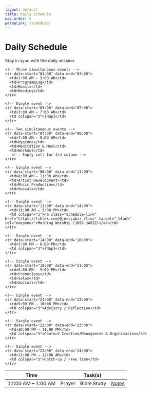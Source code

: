 ```yaml
---
layout: default
title: Daily Schedule
nav_order: 5
permalink: /schedule/
---
```


# Daily Schedule

Stay in sync with the daily mission.

<table class="schedule-table" id="daily-schedule">
  <thead>
    <tr>
      <th>Time</th>
      <th colspan="3">Task(s)</th>
    </tr>
  </thead>
  <tbody>
    <!-- Single event (full width) -->
    <tr data-start="00:00" data-end="01:00">
      <td>12:00 AM – 1:00 AM</td>
      <td>Prayer</td>
      <td>Bible Study</td>
      <td><a class="schedule-link" href="#">Notes</a></td>
    </tr>

    <!-- Three simultaneous events -->
    <tr data-start="01:00" data-end="03:00">
      <td>1:00 AM – 3:00 AM</td>
      <td>Programming</td>
      <td>Emails</td>
      <td>Reading</td>
    </tr>

    <!-- Single event -->
    <tr data-start="03:00" data-end="07:00">
      <td>3:00 AM – 7:00 AM</td>
      <td colspan="3">[Nap]</td>
    </tr>

    <!-- Two simultaneous events -->
    <tr data-start="07:00" data-end="08:00">
      <td>7:00 AM – 8:00 AM</td>
      <td>Hygiene</td>
      <td>Meditation & Meal</td>
      <td>Workout</td>
       <!-- Empty cell for 3rd column -->
    </tr>

    <!-- Single event -->
    <tr data-start="08:00" data-end="11:00">
      <td>8:00 AM – 11:00 AM</td>
      <td>Artist Development</td>
      <td>Music Production</td>
      <td>Socials</td>
    </tr>

    <!-- Single event -->
    <tr data-start="11:00" data-end="14:00">
      <td>11:00 AM – 2:00 PM</td>
      <td colspan="3"><a class="schedule-link" href="https://tiktok.com/@jussjabzz_/live" target="_blank" rel="noopener">Morning Worship (JUSS JABZZ)</a></td>
    </tr>

    <!-- Single event -->
    <tr data-start="14:00" data-end="18:00">
      <td>2:00 PM – 6:00 PM</td>
      <td colspan="3">[Nap]</td>
    </tr>

    <!-- Single event -->
    <tr data-start="18:00" data-end="21:00">
      <td>6:00 PM – 9:00 PM</td>
      <td>Promotions</td>
      <td>Sales</td>
      <td>Socials</td>
    </tr>

    <!-- Single event -->
    <tr data-start="21:00" data-end="22:00">
      <td>9:00 PM – 10:00 PM</td>
      <td colspan="3">Advisory / Reflection</td>
    </tr>

    <!-- Single event -->
    <tr data-start="22:00" data-end="23:00">
      <td>10:00 PM – 11:00 PM</td>
      <td colspan="3">Content Creation/Management & Organization</td>
    </tr>

    <!-- Single event -->
    <tr data-start="23:00" data-end="24:00">
      <td>11:00 PM – 12:00 AM</td>
      <td colspan="3">Catch-up / Free Time</td>
    </tr>
  </tbody>
</table>

<script>
document.addEventListener("DOMContentLoaded", function () {
  const rows = document.querySelectorAll("#daily-schedule tr[data-start]");
  const now = new Date();
  const pad = (n) => n.toString().padStart(2, '0');
  const currentTime = `${pad(now.getHours())}:${pad(now.getMinutes())}`;

  rows.forEach(row => {
    const start = row.getAttribute("data-start");
    const end = row.getAttribute("data-end");

    if (currentTime >= start && currentTime < end) {
      row.classList.add("current-time-row");
    }
  });
});
</script>



